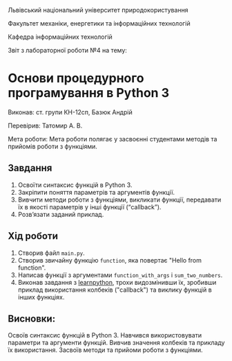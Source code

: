 Львівський національний університет природокористування

Факультет механіки, енергетики та інформаційних технологій

Кафедра інформаційних технологій

Звіт з лабораторної роботи №4 на тему:

# Основи процедурного програмування в Python 3

Виконав: ст. групи КН-12сп, Базюк Андрій

Перевірив: Татомир А. В.

Мета роботи: Мета роботи полягає у засвоєнні студентами методів та прийомів роботи з функціями.


## Завдання
1. Освоїти синтаксис функцій в Python 3.
2. Закріпити поняття параметрів та аргументів функції.
3. Вивчити методи роботи з функціями, викликати функції, передавати їх в якості параметрів у інші функції (“callback”).
4. Розв’язати заданий приклад.


## Хід роботи
1. Створив файл `main.py`.
2. Створив звичайну функцію `function`, яка повертає "Hello from function".
3. Написав функції з аргументами `function_with_args` i `sum_two_numbers`.
4. Виконав завдання з [learnpython](learnpython.org), трохи видозмінивши їх, 
зробивши приклад використання колбеків ("callback") та виклику функцій в інших функціях.


## Висновки:
Освоїв синтаксис функцій в Python 3. Навчився використовувати параметри та аргументи функцій.
Вивчив значення колбеків та прикладу їх використання. Засвоїв методи та прийоми роботи з функціями.
